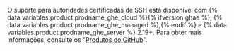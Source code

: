 O suporte para autoridades certificadas de SSH está disponível com {% data variables.product.prodname_ghe_cloud %}{% ifversion ghae %}, {% data variables.product.prodname_ghe_managed %},{% endif %} e {% data variables.product.prodname_ghe_server %} 2.19+. Para obter mais informações, consulte os "[Produtos do GitHub](/articles/githubs-products)".
